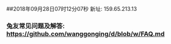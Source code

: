 ##2018年09月28日07时12分07秒 新址: 159.65.213.13
### 兔友常见问题及解答: https://github.com/wanggonging/d/blob/w/FAQ.md
